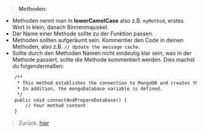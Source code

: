 > __Methoden__:
- Methoden nennt man in **lowerCamelCase** also z.B. `myMethod`, erstes Wort in klein, danach Binnenmajuskel.
- Der Name einer Methode sollte zu der Funktion passen.
- Methoden sollten aufgeräumt sein. Kommentier den Code in deinen Methoden, also z.B. `// Update the message cache`.
- Sollte durch den Methoden Namen nicht eindeutig klar sein, was in der Methode passiert, sollte die Methode kommentiert werden. Dies machst du folgendermaßen:
```XML
    /**
     * This method establishes the connection to MongoDB and creates the necessary collections. 
     * In addition, the mongoDatabase variable is defined.
     */
    public void connectAndPrepareDatabase() {
        // Your method content
    }
```
> Zurück: [hier](../README.md)
